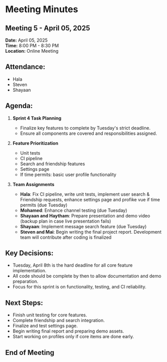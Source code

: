 # Meeting Minutes

## Meeting 5 - April 05, 2025

**Date:** April 05, 2025  
**Time:** 8:00 PM - 8:30 PM  
**Location:** Online Meeting

## Attendance:  
- Hala  
- Steven  
- Shayaan  

## Agenda:  
1. **Sprint 4 Task Planning**  
   - Finalize key features to complete by Tuesday's strict deadline.  
   - Ensure all components are covered and responsibilities assigned.  

2. **Feature Prioritization**  
   - Unit tests  
   - CI pipeline  
   - Search and friendship features  
   - Settings page  
   - If time permits: basic user profile functionality  

3. **Team Assignments**  
   - **Hala**: Fix CI pipeline, write unit tests, implement user search & Friendship requests, enhance settings page and profike vue if time permits (due Tuesday)  
   - **Mohamed**: Enhance channel testing (due Tuesday)  
   - **Shayaan and Haytham**: Prepare presentation and demo video (backup plan in case live presentation fails)  
   - **Shayaan**: Implement message search feature (due Tuesday)  
   - **Steven and Mai**: Begin writing the final project report. Development team will contribute after coding is finalized  

## Key Decisions:  
- Tuesday, April 8th is the hard deadline for all core feature implementation.  
- All code should be complete by then to allow documentation and demo preparation.  
- Focus for this sprint is on functionality, testing, and CI reliability.

## Next Steps:  
- Finish unit testing for core features.  
- Complete friendship and search integration.  
- Finalize and test settings page.  
- Begin writing final report and preparing demo assets.  
- Start working on profiles only if core items are done early.

## End of Meeting
